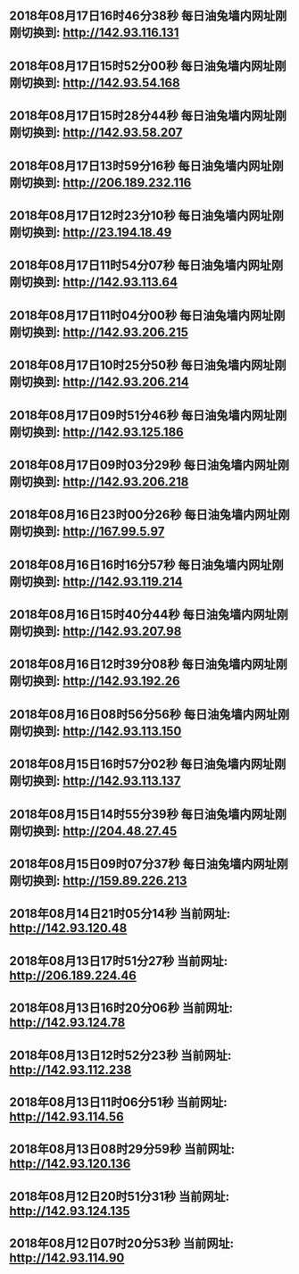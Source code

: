 ## 2018年08月17日16时46分38秒 每日油兔墙内网址刚刚切换到: http://142.93.116.131
## 2018年08月17日15时52分00秒 每日油兔墙内网址刚刚切换到: http://142.93.54.168
## 2018年08月17日15时28分44秒 每日油兔墙内网址刚刚切换到: http://142.93.58.207
## 2018年08月17日13时59分16秒 每日油兔墙内网址刚刚切换到: http://206.189.232.116
## 2018年08月17日12时23分10秒 每日油兔墙内网址刚刚切换到: http://23.194.18.49
## 2018年08月17日11时54分07秒 每日油兔墙内网址刚刚切换到: http://142.93.113.64
## 2018年08月17日11时04分00秒 每日油兔墙内网址刚刚切换到: http://142.93.206.215
## 2018年08月17日10时25分50秒 每日油兔墙内网址刚刚切换到: http://142.93.206.214
## 2018年08月17日09时51分46秒 每日油兔墙内网址刚刚切换到: http://142.93.125.186
## 2018年08月17日09时03分29秒 每日油兔墙内网址刚刚切换到: http://142.93.206.218
## 2018年08月16日23时00分26秒 每日油兔墙内网址刚刚切换到: http://167.99.5.97
## 2018年08月16日16时16分57秒 每日油兔墙内网址刚刚切换到: http://142.93.119.214
## 2018年08月16日15时40分44秒 每日油兔墙内网址刚刚切换到: http://142.93.207.98
## 2018年08月16日12时39分08秒 每日油兔墙内网址刚刚切换到: http://142.93.192.26
## 2018年08月16日08时56分56秒 每日油兔墙内网址刚刚切换到: http://142.93.113.150
## 2018年08月15日16时57分02秒 每日油兔墙内网址刚刚切换到: http://142.93.113.137
## 2018年08月15日14时55分39秒 每日油兔墙内网址刚刚切换到: http://204.48.27.45
## 2018年08月15日09时07分37秒 每日油兔墙内网址刚刚切换到: http://159.89.226.213
## 2018年08月14日21时05分14秒 当前网址: http://142.93.120.48
## 2018年08月13日17时51分27秒 当前网址: http://206.189.224.46
## 2018年08月13日16时20分06秒 当前网址: http://142.93.124.78
## 2018年08月13日12时52分23秒 当前网址: http://142.93.112.238
## 2018年08月13日11时06分51秒 当前网址: http://142.93.114.56
## 2018年08月13日08时29分59秒 当前网址: http://142.93.120.136
## 2018年08月12日20时51分31秒 当前网址: http://142.93.124.135
## 2018年08月12日07时20分53秒 当前网址: http://142.93.114.90

